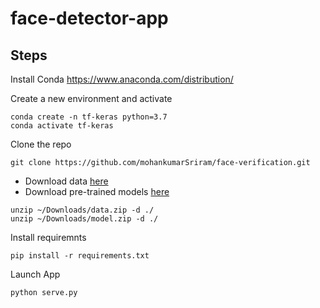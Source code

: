# face-detector-app

## Steps

Install Conda
https://www.anaconda.com/distribution/

Create a new environment and activate
```
conda create -n tf-keras python=3.7
conda activate tf-keras
```
Clone the repo
```
git clone https://github.com/mohankumarSriram/face-verification.git
```

- Download data [here](https://drive.google.com/open?id=1vqecrTsYKU8BUPIfa8edXFWLPCveBdjH)
- Download pre-trained models [here](https://drive.google.com/open?id=15nyPwd9bCZDG3D8wgz_d22jCR3AMVkUp)

```
unzip ~/Downloads/data.zip -d ./
unzip ~/Downloads/model.zip -d ./
```

Install requiremnts
```
pip install -r requirements.txt
```

Launch App
```
python serve.py
```
